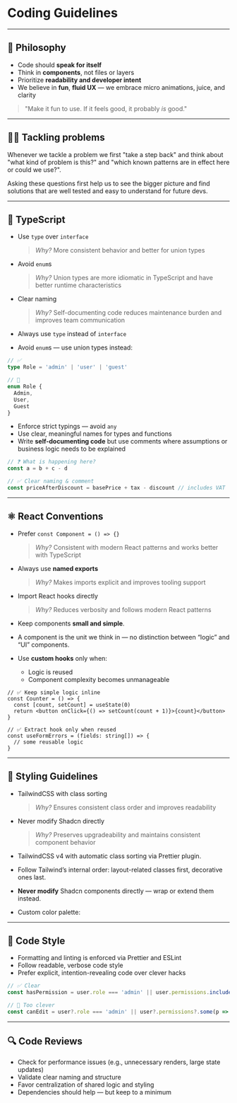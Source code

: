 # Coding Guidelines

---

## 🧠 Philosophy

- Code should **speak for itself**
- Think in **components**, not files or layers
- Prioritize **readability and developer intent**
- We believe in **fun**, **fluid UX** — we embrace micro animations, juice, and clarity

> "Make it fun to use. If it feels good, it probably *is* good."

---

## 🧑‍💻 Tackling problems

Whenever we tackle a problem we first "take a step back" and think about "what kind of problem is this?" and "which known patterns are in effect here or could we use?".

Asking these questions first help us to see the bigger picture and find solutions that are well tested and easy to understand for future devs.

---

## 🧠 TypeScript

- Use `type` over `interface`
  > _Why?_ More consistent behavior and better for union types

- Avoid `enum`s
  > _Why?_ Union types are more idiomatic in TypeScript and have better runtime characteristics

- Clear naming
  > _Why?_ Self-documenting code reduces maintenance burden and improves team communication

- Always use `type` instead of `interface`
- Avoid `enum`s — use union types instead:

```ts
// ✅
type Role = 'admin' | 'user' | 'guest'

// 🚫
enum Role {
  Admin,
  User,
  Guest
}
```

- Enforce strict typings — avoid `any`
- Use clear, meaningful names for types and functions
- Write **self-documenting code** but use comments where assumptions or business logic needs to be explained

```ts
// ❓ What is happening here?
const a = b + c - d

// ✅ Clear naming & comment
const priceAfterDiscount = basePrice + tax - discount // includes VAT
```

---

## ⚛️ React Conventions

- Prefer `const Component = () => {}`
  > _Why?_ Consistent with modern React patterns and works better with TypeScript

- Always use **named exports**
  > _Why?_ Makes imports explicit and improves tooling support

- Import React hooks directly
  > _Why?_ Reduces verbosity and follows modern React patterns

- Keep components **small and simple**.
- A component is the unit we think in — no distinction between “logic” and “UI” components.
- Use **custom hooks** only when:
  - Logic is reused
  - Component complexity becomes unmanageable

```tsx
// ✅ Keep simple logic inline
const Counter = () => {
  const [count, setCount] = useState(0)
  return <button onClick={() => setCount(count + 1)}>{count}</button>
}

// ✅ Extract hook only when reused
const useFormErrors = (fields: string[]) => {
  // some reusable logic
}
```

---

## 🎨 Styling Guidelines

- TailwindCSS with class sorting
  > _Why?_ Ensures consistent class order and improves readability

- Never modify Shadcn directly
  > _Why?_ Preserves upgradeability and maintains consistent component behavior

- TailwindCSS v4 with automatic class sorting via Prettier plugin.
- Follow Tailwind’s internal order: layout-related classes first, decorative ones last.
- **Never modify** Shadcn components directly — wrap or extend them instead.
- Custom color palette:

---

## 🧰 Code Style

- Formatting and linting is enforced via Prettier and ESLint
- Follow readable, verbose code style
- Prefer explicit, intention-revealing code over clever hacks

```ts
// ✅ Clear
const hasPermission = user.role === 'admin' || user.permissions.includes('edit')

// 🚫 Too clever
const canEdit = user?.role === 'admin' || user?.permissions?.some(p => p === 'edit')
```

---

## 🔍 Code Reviews

- Check for performance issues (e.g., unnecessary renders, large state updates)
- Validate clear naming and structure
- Favor centralization of shared logic and styling
- Dependencies should help — but keep to a minimum


